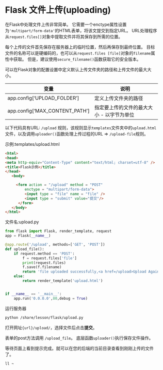# Flask 文件上传(uploading)

在Flask中处理文件上传非常简单。 它需要一个enctype属性设置为`'multipart/form-data'`的HTML表单，将该文提交到指定URL。 URL处理程序从`request.files[]`对象中提取文件并将其保存到所需的位置。

每个上传的文件首先保存在服务器上的临时位置，然后再保存到最终位置。 目标文件的名称可以是硬编码的，也可以从`request.files [file]`对象的`filename`属性中获取。 但是，建议使用`secure_filename()`函数获取它的安全版本。

可以在Flask对象的配置设置中定义默认上传文件夹的路径和上传文件的最大大小。

| 变量                           | 说明                                      |
| ------------------------------ | ----------------------------------------- |
| app.config[‘UPLOAD_FOLDER’]    | 定义上传文件夹的路径                      |
| app.config[‘MAX_CONTENT_PATH’] | 指定要上传的文件的最大大小 - 以字节为单位 |

以下代码具有URL: `/upload` 规则，该规则显示`templates`文件夹中的`upload.html`文件，以及调用`uploader()`函数处理上传过程的URL => `/upload-file`规则。

示例:templates/upload.html

```html
<html>
<head>
<meta http-equiv="Content-Type" content="text/html; charset=utf-8" />
<title>Flask示例</title>
</head>
   <body>

     <form action = "/upload" method = "POST" 
         enctype = "multipart/form-data">
         <input type = "file" name = "file" />
         <input type = "submit" value="提交"/>
      </form>
   </body>
</html>
```

文件名:upload.py

```python
from flask import Flask, render_template, request
app = Flask(__name__)

@app.route('/upload', methods=['GET', 'POST'])
def upload_file():
    if request.method == 'POST':
        f = request.files['file']
        print(request.files)
        f.save(f.filename)
        return 'file uploaded successfully,<a href=/upload>Upload Again</a>'
    else:
        return render_template('upload.html')


if __name__ == '__main__':
    app.run('0.0.0.0',80,debug = True)
```

运行服务器

```bash
python /share/lesson/flask/upload.py
```

打开网址`{url}/upload/`，选择文件后点击**提交**。

 表单的post方法调用 `/upload_file`。 底层函数`uploader()`执行保存文件操作。

等待页面上看到提示完成。就可以在您的后端的当前目录查看到刚刚上传的文件了。

```bash
ll ~
```



